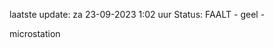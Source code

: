 laatste update: 
za 23-09-2023  1:02   uur 
Status: FAALT - geel - 
<div class="service Y">microstation</div>